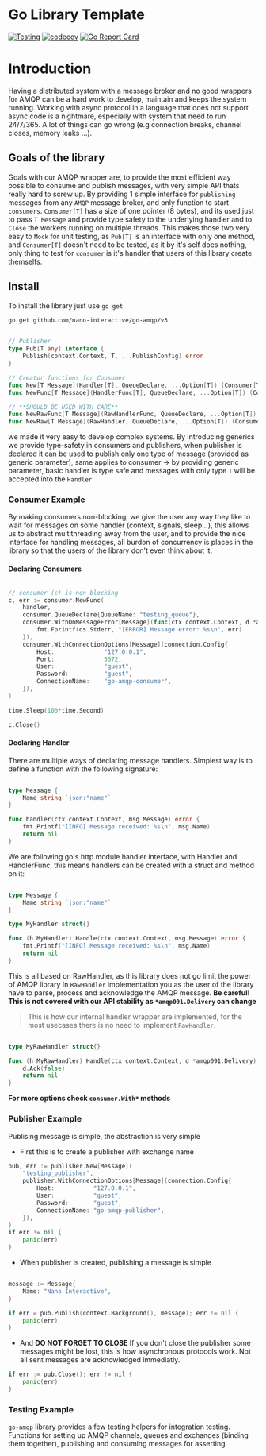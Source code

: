 # Go Library Template

[![Testing](https://github.com/nano-interactive/go-amqp/actions/workflows/test.yml/badge.svg?branch=master)](https://github.com/nano-interactive/go-amqp/actions/workflows/test.yml)
[![codecov](https://codecov.io/gh/nano-interactive/go-amqp/branch/master/graph/badge.svg?token=JQTAGQ11DS)](https://codecov.io/gh/nano-interactive/go-amqp)
[![Go Report Card](https://goreportcard.com/badge/github.com/nano-interactive/go-amqp)](https://goreportcard.com/report/github.com/nano-interactive/go-amqp)

# Introduction

Having a distributed system with a message broker and no good wrappers for AMQP can be a hard work to develop, maintain and keeps the system running.
Working with async protocol in a language that does not support async code is a nightmare, especially with system that need to run 24/7/365. A lot of things can go wrong (e.g connection breaks, channel closes, memory leaks ...).

## Goals of the library

Goals with our AMQP wrapper are, to provide the most efficient way possible to consume and publish messages, with very simple API thats really hard to screw up. By providing 1 simple interface for `publishing` messages from any `AMQP` message broker, and only function to start `consumers`. `Consumer[T]` has a size of one pointer (8 bytes), and its used just to pass `T Message` and provide type safety to the underlying handler and to `Close` the workers running on multiple threads.
This makes those two very easy to `Mock` for unit testing, as `Pub[T]` is an interface with only one method, and `Consumer[T]` doesn't need to be tested, as it by it's self does nothing, only thing to test for `consumer` is it's handler that users of this library create themselfs.

## Install

To install the library just use `go get`

```sh
go get github.com/nano-interactive/go-amqp/v3

```

```go

// Publisher
type Pub[T any] interface {
    Publish(context.Context, T, ...PublishConfig) error
}

// Creator functions for Consumer
func New[T Message](Handler[T], QueueDeclare, ...Option[T]) (Consumer[T], error)
func NewFunc[T Message](HandlerFunc[T], QueueDeclare, ...Option[T]) (Consumer[T], error)

// **SHOULD BE USED WITH CARE**
func NewRawFunc[T Message](RawHandlerFunc, QueueDeclare, ...Option[T]) (Consumer[T], error)
func NewRaw[T Message](RawHandler, QueueDeclare, ...Option[T]) (Consumer[T], error)

```

we made it very easy to develop complex systems. By introducing generics we provide type-safety in consumers and publishers, when publisher is declared it can be used to publish only one type of message (provided as generic parameter), same applies to consumer -> by providing generic parameter, basic handler is type safe and messages with only type `T` will be accepted into the `Handler`.

### Consumer Example

By making consumers non-blocking, we give the user any way they like to wait for messages on some handler (context, signals, sleep...),
this allows us to abstract multithreading away from the user, and to provide the nice interface for handling messages, all burdon of concurrency
is places in the library so that the users of the library don't even think about it.

#### Declaring Consumers

```go

// consumer (c) is non blocking
c, err := consumer.NewFunc(
    handler,
    consumer.QueueDeclare{QueueName: "testing_queue"},
    consumer.WithOnMessageError[Message](func(ctx context.Context, d *amqp091.Delivery, err error) {
        fmt.Fprintf(os.Stderr, "[ERROR] Message error: %s\n", err)
    }),
    consumer.WithConnectionOptions[Message](connection.Config{
        Host:              "127.0.0.1",
        Port:              5672,
        User:              "guest",
        Password:          "guest",
        ConnectionName:    "go-amqp-consumer",
    }),
)

time.Sleep(100*time.Second)

c.Close()

```

#### Declaring Handler

There are multiple ways of declaring message handlers. Simplest way is to define a function with the following signature:

```go

type Message {
    Name string `json:"name"`
}

func handler(ctx context.Context, msg Message) error {
	fmt.Printf("[INFO] Message received: %s\n", msg.Name)
	return nil
}
```

We are following go's http module handler interface, with Handler and HandlerFunc, this means handlers can be created with a struct and method on it:

```go

type Message {
    Name string `json:"name"`
}

type MyHandler struct{}

func (h MyHandler) Handle(ctx context.Context, msg Message) error {
	fmt.Printf("[INFO] Message received: %s\n", msg.Name)
	return nil
}

```

This is all based on RawHandler, as this library does not go limit the power of AMQP library
In `RawHandler` implementation you as the user of the library have to parse, process and acknowledge the AMQP message. **Be careful!**
**This is not covered with our API stability as `*amqp091.Delivery` can change**

> This is how our internal handler wrapper are implemented, for the most usecases there is no need to implement `RawHandler`.

```go

type MyRawHandler struct{}

func (h MyRawHandler) Handle(ctx context.Context, d *amqp091.Delivery) error {
    d.Ack(false)
    return nil
}
```

**For more options check `consumer.With*` methods**

### Publisher Example

Publising message is simple, the abstraction is very simple

- First this is to create a publisher with exchange name

```go
pub, err := publisher.New[Message](
    "testing_publisher",
    publisher.WithConnectionOptions[Message](connection.Config{
        Host:           "127.0.0.1",
        User:           "guest",
        Password:       "guest",
        ConnectionName: "go-amqp-publisher",
    }),
)
if err != nil {
    panic(err)
}

```

- When publisher is created, publishing a message is simple

```go

message := Message{
    Name: "Nano Interactive",
}

if err = pub.Publish(context.Background(), message); err != nil {
    panic(err)
}

```

- And **DO NOT FORGET TO CLOSE**
If you don't close the publisher some messages might be lost, this is how asynchronous protocols work.
Not all sent messages are acknowledged immediatly.

```go
if err := pub.Close(); err != nil {
    panic(err)
}

```


### Testing Example

`go-amqp` library provides a few testing helpers for integration testing. Functions for setting up AMQP channels, queues and exchanges (binding them together), publishing and consuming messages for asserting.